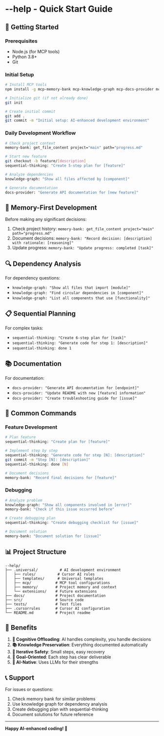 # --help - Quick Start Guide

## 🚀 Getting Started

### Prerequisites
- Node.js (for MCP tools)
- Python 3.8+
- Git

### Initial Setup
```bash
# Install MCP tools
npm install -g mcp-memory-bank mcp-knowledge-graph mcp-docs-provider mcp-sequential-thinking

# Initialize git (if not already done)
git init

# Create initial commit
git add .
git commit -m "Initial setup: AI-enhanced development environment"
```

### Daily Development Workflow
```bash
# Check project context
memory-bank: get_file_content project="main" path="progress.md"

# Start new feature
git checkout -b feature/[description]
sequential-thinking: "Create 5-step plan for [feature]"

# Analyze dependencies
knowledge-graph: "Show all files affected by [component]"

# Generate documentation
docs-provider: "Generate API documentation for [new feature]"
```

## 🧠 Memory-First Development

Before making any significant decisions:
1. Check project history: `memory-bank: get_file_content project="main" path="progress.md"`
2. Document decisions: `memory-bank: "Record decision: [description] with rationale: [reasoning]"`
3. Update progress: `memory-bank: "Update progress: completed [task]"`

## 🔍 Dependency Analysis

For dependency questions:
- `knowledge-graph: "Show all files that import [module]"`
- `knowledge-graph: "Find circular dependencies in [component]"`
- `knowledge-graph: "List all components that use [functionality]"`

## 📋 Sequential Planning

For complex tasks:
- `sequential-thinking: "Create 6-step plan for [task]"`
- `sequential-thinking: "Generate code for step 1: [description]"`
- `sequential-thinking: done 1`

## 📚 Documentation

For documentation:
- `docs-provider: "Generate API documentation for [endpoint]"`
- `docs-provider: "Update README with new [feature] information"`
- `docs-provider: "Create troubleshooting guide for [issue]"`

## 🎯 Common Commands

### Feature Development
```bash
# Plan feature
sequential-thinking: "Create plan for [feature]"

# Implement step by step
sequential-thinking: "Generate code for step [N]: [description]"
git commit -m "Step [N]: [description]"
sequential-thinking: done [N]

# Document decisions
memory-bank: "Record final decisions for [feature]"
```

### Debugging
```bash
# Analyze problem
knowledge-graph: "Show all components involved in [error]"
memory-bank: "Check if this issue occurred before"

# Create debugging plan
sequential-thinking: "Create debugging checklist for [issue]"

# Document solution
memory-bank: "Document solution for [issue]"
```

## 📊 Project Structure

```
--help/
├── .universal/          # AI development environment
│   ├── rules/          # Cursor AI rules
│   ├── templates/      # Universal templates
│   ├── mcp/           # MCP tool configurations
│   ├── memory/        # Project memory and context
│   └── extensions/    # Future extensions
├── docs/              # Project documentation
├── src/               # Source code
├── tests/             # Test files
├── .cursorrules       # Cursor AI configuration
└── README.md          # Project readme
```

## 🎁 Benefits

1. **🧠 Cognitive Offloading**: AI handles complexity, you handle decisions
2. **📚 Knowledge Preservation**: Everything documented automatically
3. **🔄 Iterative Safety**: Small steps, easy recovery
4. **🎯 Goal-Oriented**: Each step has clear deliverable
5. **🤖 AI-Native**: Uses LLMs for their strengths

## 📞 Support

For issues or questions:
1. Check memory bank for similar problems
2. Use knowledge graph for dependency analysis
3. Create debugging plan with sequential-thinking
4. Document solutions for future reference

---

**Happy AI-enhanced coding! 🚀**

